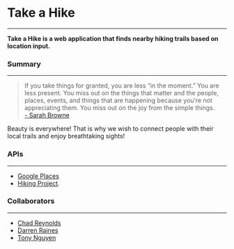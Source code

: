 # Take a Hike
- - - -
**Take a Hike is a web application that finds nearby hiking trails based on location input.** 



### Summary
- - - -

> If you take things for granted, you are less “in the moment.” You are less present. You miss out on the things that matter and the people, places, events, and things that are happening because you’re not appreciating them. You miss out on the joy from the simple things.  
> [- Sarah Browne](https://www.lifehack.org/884066/taking-things-for-granted)  

Beauty is everywhere! That is why we wish to connect people with their local trails and enjoy breathtaking sights! 



### APIs
- - - -
* [Google Places](https://developers.google.com/places/web-service/overview)
* [Hiking Project](https://www.hikingproject.com/data). 



### Collaborators 
- - - -
* [Chad Reynolds](https://github.com/csreyno)
* [Darren Raines](https://github.com/Draines1)
* [Tony Nguyen](https://github.com/nguyntony)
